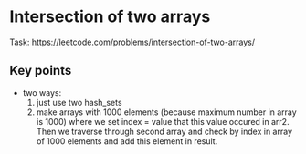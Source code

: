# Intersection of two arrays
Task: https://leetcode.com/problems/intersection-of-two-arrays/
## Key points
* two ways:
  1) just use two hash_sets
  2) make arrays with 1000 elements (because maximum number in array is 1000) where we set index = value that this value occured in arr2. Then we traverse through second array and check by index in array of 1000 elements and add this element in result.